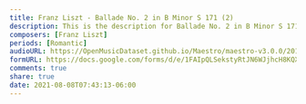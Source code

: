 ```yaml
---
title: Franz Liszt - Ballade No. 2 in B Minor S 171 (2)
description: This is the description for Ballade No. 2 in B Minor S 171 by Franz Liszt
composers: [Franz Liszt]
periods: [Romantic]
audioURL: https://OpenMusicDataset.github.io/Maestro/maestro-v3.0.0/2013/ORIG-MIDI_03_7_8_13_Group__MID--AUDIO_15_R2_2013_wav--2.midi
formURL: https://docs.google.com/forms/d/e/1FAIpQLSekstyRtJN6WJjhcH8KQXo7orBG07yoCElwzX7n0iwLFDVTAA/viewform
comments: true
share: true
date: 2021-08-08T07:43:13-06:00
---
```

